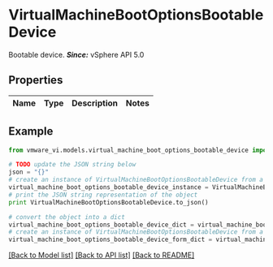 # VirtualMachineBootOptionsBootableDevice

Bootable device.  ***Since:*** vSphere API 5.0 

## Properties
Name | Type | Description | Notes
------------ | ------------- | ------------- | -------------

## Example

```python
from vmware_vi.models.virtual_machine_boot_options_bootable_device import VirtualMachineBootOptionsBootableDevice

# TODO update the JSON string below
json = "{}"
# create an instance of VirtualMachineBootOptionsBootableDevice from a JSON string
virtual_machine_boot_options_bootable_device_instance = VirtualMachineBootOptionsBootableDevice.from_json(json)
# print the JSON string representation of the object
print VirtualMachineBootOptionsBootableDevice.to_json()

# convert the object into a dict
virtual_machine_boot_options_bootable_device_dict = virtual_machine_boot_options_bootable_device_instance.to_dict()
# create an instance of VirtualMachineBootOptionsBootableDevice from a dict
virtual_machine_boot_options_bootable_device_form_dict = virtual_machine_boot_options_bootable_device.from_dict(virtual_machine_boot_options_bootable_device_dict)
```
[[Back to Model list]](../README.md#documentation-for-models) [[Back to API list]](../README.md#documentation-for-api-endpoints) [[Back to README]](../README.md)


